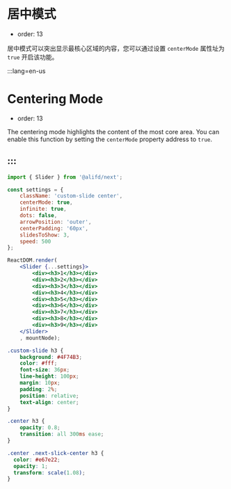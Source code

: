 # 居中模式

- order: 13

居中模式可以突出显示最核心区域的内容，您可以通过设置 `centerMode` 属性址为 `true` 开启该功能。

:::lang=en-us
# Centering Mode

- order: 13

The centering mode highlights the content of the most core area. You can enable this function by setting the `centerMode` property address to `true`.

:::
---

````jsx
import { Slider } from '@alifd/next';

const settings = {
    className: 'custom-slide center',
    centerMode: true,
    infinite: true,
    dots: false,
    arrowPosition: 'outer',
    centerPadding: '60px',
    slidesToShow: 3,
    speed: 500
};

ReactDOM.render(
    <Slider {...settings}>
        <div><h3>1</h3></div>
        <div><h3>2</h3></div>
        <div><h3>3</h3></div>
        <div><h3>4</h3></div>
        <div><h3>5</h3></div>
        <div><h3>6</h3></div>
        <div><h3>7</h3></div>
        <div><h3>8</h3></div>
        <div><h3>9</h3></div>
    </Slider>
    , mountNode);
````


````css
.custom-slide h3 {
    background: #4F74B3;
    color: #fff;
    font-size: 36px;
    line-height: 100px;
    margin: 10px;
    padding: 2%;
    position: relative;
    text-align: center;
}

.center h3 {
    opacity: 0.8;
    transition: all 300ms ease;
}

.center .next-slick-center h3 {
  color: #e67e22;
  opacity: 1;
  transform: scale(1.08);
}
````
